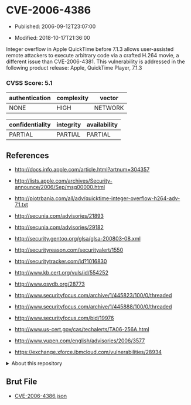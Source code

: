 # CVE-2006-4386

- Published: 2006-09-12T23:07:00

- Modified: 2018-10-17T21:36:00

Integer overflow in Apple QuickTime before 7.1.3 allows user-assisted remote attackers to execute arbitrary code via a crafted H.264 movie, a different issue than CVE-2006-4381. This vulnerability is addressed in the following product release:
Apple, QuickTime Player, 7.1.3

### CVSS Score: **5.1**

| authentication | complexity | vector |
| --- | --- | --- |
| NONE | HIGH | NETWORK |

| confidentiality | integrity | availability |
| --- | --- | --- |
| PARTIAL | PARTIAL | PARTIAL |

## References

* http://docs.info.apple.com/article.html?artnum=304357

* http://lists.apple.com/archives/Security-announce/2006/Sep/msg00000.html

* http://piotrbania.com/all/adv/quicktime-integer-overflow-h264-adv-7.1.txt

* http://secunia.com/advisories/21893

* http://secunia.com/advisories/29182

* http://security.gentoo.org/glsa/glsa-200803-08.xml

* http://securityreason.com/securityalert/1550

* http://securitytracker.com/id?1016830

* http://www.kb.cert.org/vuls/id/554252

* http://www.osvdb.org/28773

* http://www.securityfocus.com/archive/1/445823/100/0/threaded

* http://www.securityfocus.com/archive/1/445888/100/0/threaded

* http://www.securityfocus.com/bid/19976

* http://www.us-cert.gov/cas/techalerts/TA06-256A.html

* http://www.vupen.com/english/advisories/2006/3577

* https://exchange.xforce.ibmcloud.com/vulnerabilities/28934

<details>
<summary>About this repository</summary> 

  This repository is part of the project [Live Hack CVE](https://github.com/Live-Hack-CVE). Main website can be found [www.live-hack.org](https://www.live-hack.org) 
  
  Made by [Sn0wAlice](https://github.com/Sn0wAlice) for the people that care about security and need to have a feed of the latest CVEs. Hope you enjoy it, don't forget to star the repo and follow me on [Twitter](https://twitter.com/Sn0wAlice) and [Github](https://github.com/Sn0wAlice). And that is my [personnal website](https://www.alice-snow.me/)

  - [Home Page](https://github.com/Live-Hack-CVE)
  - [Framework](https://github.com/Live-Hack-CVE/cve-framework)
  - [CVE database](https://github.com/Live-Hack-CVE/full_database)
  - [Changelog](https://github.com/Live-Hack-CVE/Changelog)
</details>

## Brut File

* [CVE-2006-4386.json](https://raw.githubusercontent.com/Live-Hack-CVE/full_database/main/cves/2006/CVE-2006-4386.json)


